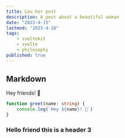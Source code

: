 ```yaml
---
title: Lou her post
description: A post about a beautiful woman
date: "2023-4-15"
lastmod: "2023-4-16"
tags:
    - sveltekit
    - svelte
    - philosophy
published: true
---
```


## Markdown

Hey friends! 👋

```ts
function greet(name: string) {
	console.log(`Hey ${name}! 👋`)
}
```

### Hello friend this is a header 3
